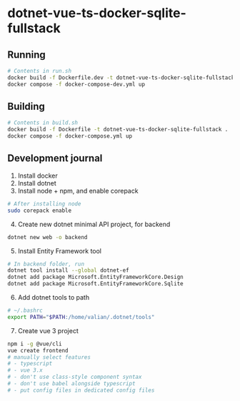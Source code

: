 # dotnet-vue-ts-docker-sqlite-fullstack

## Running
```sh
# Contents in run.sh
docker build -f Dockerfile.dev -t dotnet-vue-ts-docker-sqlite-fullstack-dev .
docker compose -f docker-compose-dev.yml up
```

## Building
```sh
# Contents in build.sh
docker build -f Dockerfile -t dotnet-vue-ts-docker-sqlite-fullstack .
docker compose -f docker-compose.yml up
```

## Development journal
1. Install docker
2. Install dotnet
3. Install node + npm, and enable corepack
```sh
# After installing node
sudo corepack enable
```
4. Create new dotnet minimal API project, for backend
```sh
dotnet new web -o backend
```
5. Install Entity Framework tool
```sh
# In backend folder, run
dotnet tool install --global dotnet-ef
dotnet add package Microsoft.EntityFrameworkCore.Design
dotnet add package Microsoft.EntityFrameworkCore.Sqlite
```
6. Add dotnet tools to path
```sh
# ~/.bashrc
export PATH="$PATH:/home/valian/.dotnet/tools"
```
7. Create vue 3 project
```sh
npm i -g @vue/cli
vue create frontend
# manually select features
# - typescript
# - vue 3.x
# - don't use class-style component syntax
# - don't use babel alongside typescript
# - put config files in dedicated config files
```